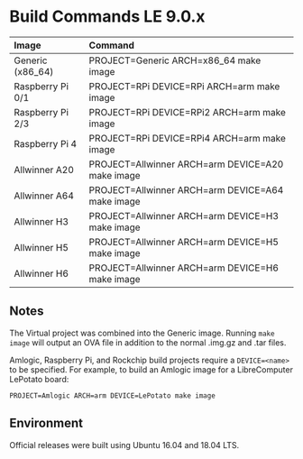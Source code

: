 # Build Commands LE 9.0.x

| Image | Command |
| :--- | :--- |
| Generic (x86_64) | PROJECT=Generic ARCH=x86_64 make image |
| Raspberry Pi 0/1 | PROJECT=RPi DEVICE=RPi ARCH=arm make image |
| Raspberry Pi 2/3 | PROJECT=RPi DEVICE=RPi2 ARCH=arm make image |
| Raspberry Pi 4 | PROJECT=RPi DEVICE=RPi4 ARCH=arm make image |
| Allwinner A20 | PROJECT=Allwinner ARCH=arm DEVICE=A20 make image |
| Allwinner A64 | PROJECT=Allwinner ARCH=arm DEVICE=A64 make image |
| Allwinner H3 | PROJECT=Allwinner ARCH=arm DEVICE=H3 make image |
| Allwinner H5 | PROJECT=Allwinner ARCH=arm DEVICE=H5 make image |
| Allwinner H6 | PROJECT=Allwinner ARCH=arm DEVICE=H6 make image |

## Notes

The Virtual project was combined into the Generic image. Running `make image` will output an OVA file in addition to the normal .img.gz and .tar files.


Amlogic, Raspberry Pi, and Rockchip build projects require a `DEVICE=<name>` to be specified. For example, to build an Amlogic image for a LibreComputer LePotato board:

```
PROJECT=Amlogic ARCH=arm DEVICE=LePotato make image
```

## Environment

Official releases were built using Ubuntu 16.04 and 18.04 LTS.
